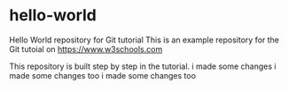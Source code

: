 # hello-world
Hello World repository for Git tutorial
This is an example repository for the Git tutoial on https://www.w3schools.com

This repository is built step by step in the tutorial.
i made some changes
i made some changes too
i made some changes too

